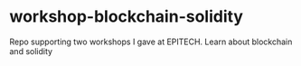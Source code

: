 # workshop-blockchain-solidity
Repo supporting two workshops I gave at EPITECH. Learn about blockchain and solidity
